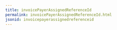 ```yaml
---
title: invoicePayerAssignedReferenceId
permalink: invoicePayerAssignedReferenceId.html
jsonid: invoicepayerassignedreferenceid
---
```

